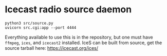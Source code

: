 # Icecast radio source daemon

```
python3 src/source.py
uvicorn src.cgi:app --port 4444
```

Everything available to use this is in the repository, but one must have `ffmpeg`, `ices`, and `icecast2` installed. IceS can be built from source, get the source tarball here: https://icecast.org/ices/
